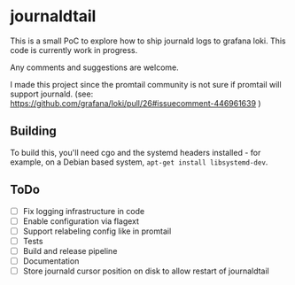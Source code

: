 # journaldtail

This is a small PoC to explore how to ship journald logs to grafana loki. This code is currently work in progress.

Any comments and suggestions are welcome. 

I made this project since the promtail community is not sure if promtail will support journald. (see:  https://github.com/grafana/loki/pull/26#issuecomment-446961639 )

## Building

To build this, you'll need cgo and the systemd headers installed - for example, on a Debian based system, `apt-get install libsystemd-dev`.

## ToDo

- [ ] Fix logging infrastructure in code
- [ ] Enable configuration via flagext
- [ ] Support relabeling config like in promtail
- [ ] Tests
- [ ] Build and release pipeline
- [ ] Documentation  
- [ ] Store journald cursor position on disk to allow restart of journaldtail